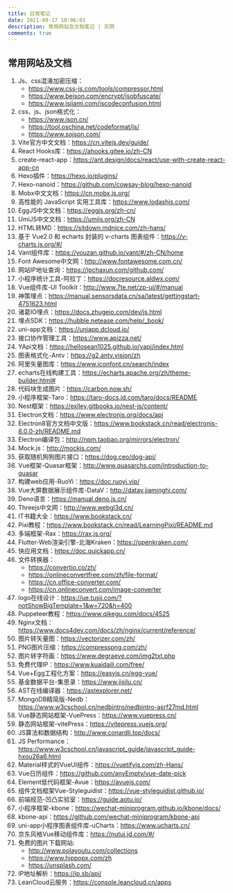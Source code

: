 ```yaml
---
title: 日常笔记
date: 2021-09-17 10:06:01
description: 常用网站及文档笔记 | 天問
comments: true
---
```


## 常用网站及文档

1. Js、css混淆加密压缩：
    * https://www.css-js.com/tools/compressor.html
    * https://www.bejson.com/encrypt/jsobfuscate/
    * https://www.jsjiami.com/jscodeconfusion.html
1. css、js、json格式化：
    * https://www.json.cn/   
    * https://tool.oschina.net/codeformat/js/
    * https://www.sojson.com/
2. Vite官方中文文档：https://cn.vitejs.dev/guide/
3. React Hooks库：https://ahooks.gitee.io/zh-CN
3. create-react-app：https://ant.design/docs/react/use-with-create-react-app-cn   
4. Hexo插件：https://hexo.io/plugins/
4. Hexo-nanoid：https://github.com/cowsay-blog/hexo-nanoid
5. Mobx中文文档：https://cn.mobx.js.org/
6. 高性能的 JavaScript 实用工具库：https://www.lodashjs.com/
7. EggJS中文文档：https://eggjs.org/zh-cn/
8. UmiJS中文文档：https://umijs.org/zh-CN
9. HTML转MD：https://sitdown.mdnice.com/zh-hans/
10. 基于 Vue2.0 和 echarts 封装的 v-charts 图表组件：https://v-charts.js.org/#/
11. Vant组件库：https://youzan.github.io/vant/#/zh-CN/home
12. Font Awesome中文网：http://www.fontawesome.com.cn/
13. 网站IP地址查询：https://ipchaxun.com/github.com/
14. 小程序统计工具-阿拉丁：https://docresource.aldwx.com/
15. Vue组件库-UI Toolkit：http://www.7te.net/zp-ui/#/manual
16. 神策埋点：https://manual.sensorsdata.cn/sa/latest/gettingstart-4751623.html
16. 诸葛IO埋点：https://docs.zhugeio.com/dev/js.html  
16. 埋点SDK：https://hubble.netease.com/help/_book/    
17. uni-app文档：https://uniapp.dcloud.io/
18. 接口协作管理工具：https://www.apizza.net/
19. YApi文档：https://hellosean1025.github.io/yapi/index.html
20. 图表格式化-Antv：https://g2.antv.vision/zh
21. 阿里矢量图库：https://www.iconfont.cn/search/index
22. echarts在线构建工具：https://echarts.apache.org/zh/theme-builder.html#
23. 代码块生成图片：https://carbon.now.sh/
24. 小程序框架-Taro：https://taro-docs.jd.com/taro/docs/README
25. Nest框架：https://exlley.gitbooks.io/nest-js/content/
26. Electron文档：https://www.electronjs.org/docs/api
26. Electron8官方文档中文版：https://www.bookstack.cn/read/electronjs-8.0.0-zh/README.md
26. Electron编译包：http://npm.taobao.org/mirrors/electron/    
27. Mock.js：http://mockjs.com/
28. 获取随机狗狗图片接口：https://dog.ceo/dog-api/
29. Vue框架-Quasar框架：http://www.quasarchs.com/introduction-to-quasar
30. 构建web应用-RuoYi：https://doc.ruoyi.vip/
31. Vue大屏数据展示组件库-DataV：http://datav.jiaminghi.com/
32. Deno语言：https://manual.deno.js.cn/
33. Threejs中文网：http://www.webgl3d.cn/
34. IT书籍大全：https://www.bookstack.cn/
34. Pixi教程：https://www.bookstack.cn/read/LearningPixi/README.md
35. 多端框架-Rax：https://rax.js.org/
36. Flutter-Web渲染引擎-北海Kraken：https://openkraken.com/
37. 快应用文档：https://doc.quickapp.cn/
38. 文件转换器：
    * https://convertio.co/zh/
    * https://onlineconvertfree.com/zh/file-format/
    * https://cn.office-converter.com/
    * https://cn.onlineconvert.com/image-converter
38. logo在线设计：https://ue.tusij.com/?notShowBigTemplate=1&w=720&h=400
39. Puppeteer教程：https://www.qikegu.com/docs/4525
40. Nginx文档：https://www.docs4dev.com/docs/zh/nginx/current/reference/
41. 图片转矢量图：https://vectorizer.com/zh/
42. PNG图片压缩：https://compresspng.com/zh/
42. 图片转字符画：https://www.degraeve.com/img2txt.php
43. 免费代理IP：https://www.kuaidaili.com/free/
44. Vue+Egg工程化方案：https://easyjs.cn/egg-vue/
45. 基金数据平台-集思录：https://www.jisilu.cn/
46. AST在线编译器：https://astexplorer.net/
47. MongoDB精简版-Nedb：https://www.w3cschool.cn/nedbintro/nedbintro-asrf27md.html
48. Vue静态网站框架-VuePress：https://www.vuepress.cn/
49. 静态网站框架-vitePress：https://vitepress.vuejs.org/
50. JS算法和数据结构：http://www.conardli.top/docs/
51. JS Performance：https://www.w3cschool.cn/javascript_guide/javascript_guide-hxou26a6.html
52. Material样式的VueUI组件：https://vuetifyjs.com/zh-Hans/
53. Vue日历组件：https://github.com/anyEmpty/vue-date-pick
54. Element低代码框架-Avue：https://avuejs.com/
55. 组件文档框架Vue-Styleguidist：https://vue-styleguidist.github.io/
56. 前端规范-凹凸实验室：https://guide.aotu.io/
57. 小程序框架-kbone：https://wechat-miniprogram.github.io/kbone/docs/
58. kbone-api：https://github.com/wechat-miniprogram/kbone-api
59. uni-app小程序图表组件库-uCharts：https://www.ucharts.cn/
60. 京东风格Vue移动组件库：https://nutui.jd.com/#/
61. 免费的图片下载网站:
    * http://www.polayoutu.com/collections
    * https://www.hippopx.com/zh
    * https://unsplash.com/
62. IP地址解析：https://ip.sb/api/
63. LeanCloud云服务：https://console.leancloud.cn/apps
